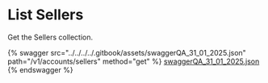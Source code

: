 # List Sellers

Get the Sellers collection.

{% swagger src="../../../../.gitbook/assets/swaggerQA_31_01_2025.json" path="/v1/accounts/sellers" method="get" %}
[swaggerQA_31_01_2025.json](../../../../.gitbook/assets/swaggerQA_31_01_2025.json)
{% endswagger %}
